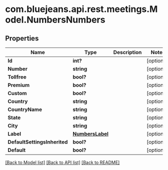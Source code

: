 # com.bluejeans.api.rest.meetings.Model.NumbersNumbers
## Properties

Name | Type | Description | Notes
------------ | ------------- | ------------- | -------------
**Id** | **int?** |  | [optional] 
**Number** | **string** |  | [optional] 
**Tollfree** | **bool?** |  | [optional] 
**Premium** | **bool?** |  | [optional] 
**Custom** | **bool?** |  | [optional] 
**Country** | **string** |  | [optional] 
**CountryName** | **string** |  | [optional] 
**State** | **string** |  | [optional] 
**City** | **string** |  | [optional] 
**Label** | [**NumbersLabel**](NumbersLabel.md) |  | [optional] 
**DefaultSettingsInherited** | **bool?** |  | [optional] 
**Default** | **bool?** |  | [optional] 

[[Back to Model list]](../README.md#documentation-for-models) [[Back to API list]](../README.md#documentation-for-api-endpoints) [[Back to README]](../README.md)

